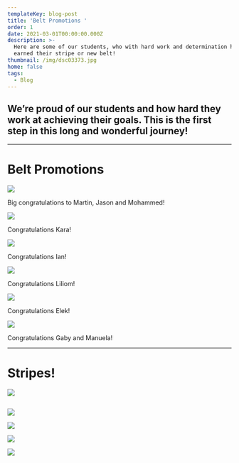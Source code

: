 ```yaml
---
templateKey: blog-post
title: 'Belt Promotions '
order: 1
date: 2021-03-01T00:00:00.000Z
description: >-
  Here are some of our students, who with hard work and determination have
  earned their stripe or new belt!
thumbnail: /img/dsc03373.jpg
home: false
tags:
  - Blog
---
```

## **We’re proud of our students and how hard they work at achieving their goals. This is the first step in this long and wonderful journey!**

- - -

# **Belt Promotions**

![](/img/img_8961.jpg)

Big congratulations to Martin, Jason and Mohammed!

![](/img/dsc04850.jpg)

Congratulations Kara!

![](/img/dsc03739.jpg)

Congratulations Ian!

![](/img/dsc02789.jpg)

Congratulations Liliom!

![](/img/dsc02201.jpg)

Congratulations Elek!

![](/img/162858391_3689344474496333_8003898421614302856_n.jpg)

Congratulations Gaby and Manuela! 

- - -

# Stripes!

![](/img/img_7407.jpg)

![]()

![](/img/dsc04809.jpg)

![](/img/dsc04804.jpg)

![](/img/img_5878.jpg)

![](/img/img_5865.jpg)
